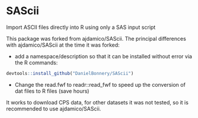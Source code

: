 # SAScii
Import ASCII files directly into R using only a SAS input script

This package was forked from ajdamico/SAScii.
The principal differences with ajdamico/SAScii at the time it was forked:

* add a namespace/description so that it can be installed without error via the R commands:
```r
devtools::install_github("DanielBonnery/SAScii")
```
* Change the read.fwf to readr::read_fwf to speed up the conversion of dat files to R files (save hours)

It works to download CPS data, for other datasets it was not tested, so it is recommended to use ajdamico/SAScii.



